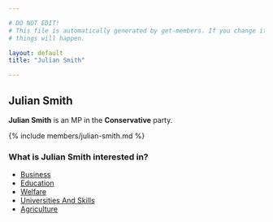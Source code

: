 ```yaml
---

# DO NOT EDIT!
# This file is automatically generated by get-members. If you change it, bad
# things will happen.

layout: default
title: "Julian Smith"

---
```


## Julian Smith

**Julian Smith** is an MP in the **Conservative** party.

{% include members/julian-smith.md %}

### What is Julian Smith interested in?


* [Business](/interests/business.html)
* [Education](/interests/education.html)
* [Welfare](/interests/welfare.html)
* [Universities And Skills](/interests/universities-and-skills.html)
* [Agriculture](/interests/agriculture.html)
